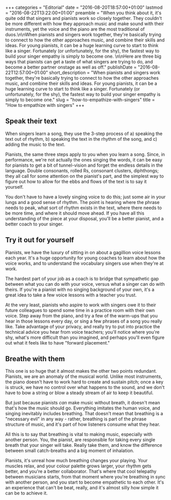 +++
categories = "Editorial"
date = "2016-08-20T18:57:00+01:00"
lastmod = "2016-08-22T13:22:00+01:00"
preamble = "When you think about it, it's quite odd that singers and pianists work so closely together. They couldn't be more different with how they approach music and make sound with their instruments, yet the voice and the piano are the most traditional of duos.\n\nWhen pianists and singers work together, they're basically trying to connect to how the other approaches music, and combine their skills and ideas. For young pianists, it can be a huge learning curve to start to think like a singer. Fortunately (or unfortunately, for the shy), the fastest way to build your singer empathy is simply to become one. \n\nHere are three big ways that pianists can get a taste of what singers are trying to do, and become a better partner onstage as well as off."
publishDate = "2016-08-22T12:57:00+01:00"
short_description = "When pianists and singers work together, they're basically trying to connect to how the other approaches music, and combine their skills and ideas. For young pianists, it can be a huge learning curve to start to think like a singer. Fortunately (or unfortunately, for the shy), the fastest way to build your singer empathy is simply to become one."
slug = "how-to-empathize-with-singers"
title = "How to empathize with singers"
+++

## Speak their text

When singers learn a song, they use the 3-step process of a) speaking the text out of rhythm, b) speaking the text in the rhythm of the song, and c) adding the music to the text.

Pianists, the same three steps apply to you when you learn a song. Since, in performance, we're not actually the ones singing the words, it can be easy for pianists to get a bit of tunnel-vision and forget the endless details in the language. Double consonants, rolled Rs, consonant clusters, diphthongs; they all call for some attention on the pianist's part, and the simplest way to figure out how to allow for the ebbs and flows of the text is to say it yourself.

You don't have to have a lovely singing voice to do this; just some air in your lungs and a good sense of rhythm. The point is hearing where the phrase needs to peak, what sort of rhythm exists in the text, where there needs to be more time, and where it should move ahead. If you have all this understanding of the piece at your disposal, you'll be a better pianist, and a better coach to your singer.

## Try it out for yourself

Pianists, we have the luxury of sitting in on about a gagillion voice lessons each year. It's a huge opportunity for young coaches to learn about how the voice works, and to understand the vocabulary singers use when they're at work. 

The hardest part of your job as a coach is to bridge that sympathetic gap between what you can do with your voice, versus what a singer can do with theirs. If you're a pianist with no singing background of your own, it's a great idea to take a few voice lessons with a teacher you trust.

At the very least, pianists who aspire to work with singers owe it to their future colleagues to spend some time in a practice room with their own voice. Step away from the piano, and try a few of the warm-ups that you hear in those lessons every day, or sing a few phrases of a song you really like. Take advantage of your privacy, and really try to put into practice the technical advice you hear from voice teachers; you'll notice where you're shy, what's more difficult than you imagined, and perhaps you'll even figure out what it feels like to have "forward placement."

## Breathe with them

This one is so huge that it almost makes the other two points redundant. Pianists, we are an anomaly of the musical world. Unlike most instruments, the piano doesn't have to work hard to create and sustain pitch; once a key is struck, we have no control over what happens to the sound, and we don't have to bow a string or blow a steady stream of air to keep it beautiful.

But just because pianists *can* make music without breath, it doesn't mean that's how the music should go. Everything imitates the human voice, and singing inevitably includes breathing. That doesn't mean that breathing is a "necessary evil" in any way - rather, breathing is part of the phrase structure of music, and it's part of how listeners consume what they hear.

All this is to say that breathing is vital to making music, especially with another person. You, the pianist, are responsible for taking every single breath that your singer will take. Really take them, and know the difference between small catch-breaths and a big moment of inhalation.

Pianists, it's unreal how much breathing changes your playing. Your muscles relax, and your colour palette grows larger, your rhythm gets better, and you're a better collaborator. That's where that cool telepathy between musicians starts, from that moment where you're breathing in sync with another person, and you start to become empathetic to each other. It's an experience that can't be beat, really, and it's almost silly how simple it can be to achieve it.
